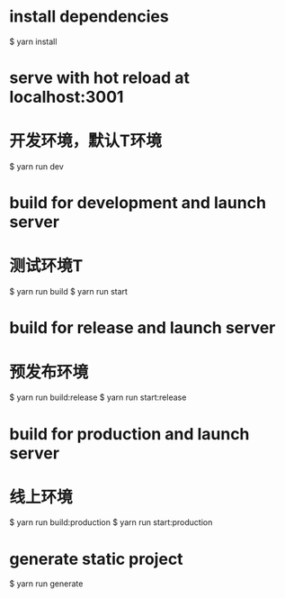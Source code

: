# install dependencies
$ yarn install

# serve with hot reload at localhost:3001
# 开发环境，默认T环境
$ yarn run dev

# build for development and launch server
# 测试环境T
$ yarn run build
$ yarn run start

# build for release and launch server
# 预发布环境
$ yarn run build:release
$ yarn run start:release

# build for production and launch server
# 线上环境
$ yarn run build:production
$ yarn run start:production

# generate static project
$ yarn run generate
